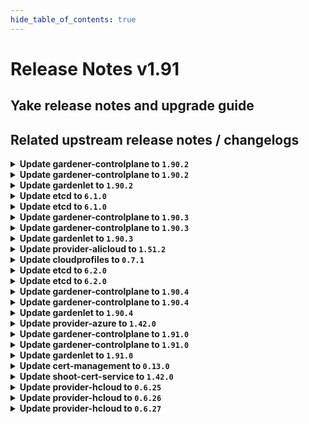 ```yaml
---
hide_table_of_contents: true
---
```


# Release Notes v1.91

## Yake release notes and upgrade guide

## Related upstream release notes / changelogs


<details>
<summary><b>Update gardener-controlplane to <code>1.90.2</code></b></summary>

# [gardener/gardener]

## 🐛 Bug Fixes

- `[USER]` An issue has been fixed which caused `Shoot` reconciliation to get stuck because the API discovery used to generate the read-only `ClusterRole` for `shoots/viewerkubeconfig` subresource failed. by @rfranzke [#9361]

## Docker Images
- admission-controller: `europe-docker.pkg.dev/gardener-project/releases/gardener/admission-controller:v1.90.2`
- apiserver: `europe-docker.pkg.dev/gardener-project/releases/gardener/apiserver:v1.90.2`
- controller-manager: `europe-docker.pkg.dev/gardener-project/releases/gardener/controller-manager:v1.90.2`
- gardenlet: `europe-docker.pkg.dev/gardener-project/releases/gardener/gardenlet:v1.90.2`
- node-agent: `europe-docker.pkg.dev/gardener-project/releases/gardener/node-agent:v1.90.2`
- operator: `europe-docker.pkg.dev/gardener-project/releases/gardener/operator:v1.90.2`
- resource-manager: `europe-docker.pkg.dev/gardener-project/releases/gardener/resource-manager:v1.90.2`
- scheduler: `europe-docker.pkg.dev/gardener-project/releases/gardener/scheduler:v1.90.2`


</details>

<details>
<summary><b>Update gardener-controlplane to <code>1.90.2</code></b></summary>

# [gardener/gardener]

## 🐛 Bug Fixes

- `[USER]` An issue has been fixed which caused `Shoot` reconciliation to get stuck because the API discovery used to generate the read-only `ClusterRole` for `shoots/viewerkubeconfig` subresource failed. by @rfranzke [#9361]

## Docker Images
- admission-controller: `europe-docker.pkg.dev/gardener-project/releases/gardener/admission-controller:v1.90.2`
- apiserver: `europe-docker.pkg.dev/gardener-project/releases/gardener/apiserver:v1.90.2`
- controller-manager: `europe-docker.pkg.dev/gardener-project/releases/gardener/controller-manager:v1.90.2`
- gardenlet: `europe-docker.pkg.dev/gardener-project/releases/gardener/gardenlet:v1.90.2`
- node-agent: `europe-docker.pkg.dev/gardener-project/releases/gardener/node-agent:v1.90.2`
- operator: `europe-docker.pkg.dev/gardener-project/releases/gardener/operator:v1.90.2`
- resource-manager: `europe-docker.pkg.dev/gardener-project/releases/gardener/resource-manager:v1.90.2`
- scheduler: `europe-docker.pkg.dev/gardener-project/releases/gardener/scheduler:v1.90.2`


</details>

<details>
<summary><b>Update gardenlet to <code>1.90.2</code></b></summary>

# [gardener/gardener]

## 🐛 Bug Fixes

- `[USER]` An issue has been fixed which caused `Shoot` reconciliation to get stuck because the API discovery used to generate the read-only `ClusterRole` for `shoots/viewerkubeconfig` subresource failed. by @rfranzke [#9361]

## Docker Images
- admission-controller: `europe-docker.pkg.dev/gardener-project/releases/gardener/admission-controller:v1.90.2`
- apiserver: `europe-docker.pkg.dev/gardener-project/releases/gardener/apiserver:v1.90.2`
- controller-manager: `europe-docker.pkg.dev/gardener-project/releases/gardener/controller-manager:v1.90.2`
- gardenlet: `europe-docker.pkg.dev/gardener-project/releases/gardener/gardenlet:v1.90.2`
- node-agent: `europe-docker.pkg.dev/gardener-project/releases/gardener/node-agent:v1.90.2`
- operator: `europe-docker.pkg.dev/gardener-project/releases/gardener/operator:v1.90.2`
- resource-manager: `europe-docker.pkg.dev/gardener-project/releases/gardener/resource-manager:v1.90.2`
- scheduler: `europe-docker.pkg.dev/gardener-project/releases/gardener/scheduler:v1.90.2`


</details>

<details>
<summary><b>Update etcd to <code>6.1.0</code></b></summary>

## What's Changed
* Pass through .values.backup.secretData by @j2L4e in https://github.com/gardener-community/etcd/pull/15

## New Contributors
* @j2L4e made their first contribution in https://github.com/gardener-community/etcd/pull/15

**Full Changelog**: https://github.com/gardener-community/etcd/compare/6.0.0...6.1.0

</details>

<details>
<summary><b>Update etcd to <code>6.1.0</code></b></summary>

## What's Changed
* Pass through .values.backup.secretData by @j2L4e in https://github.com/gardener-community/etcd/pull/15

## New Contributors
* @j2L4e made their first contribution in https://github.com/gardener-community/etcd/pull/15

**Full Changelog**: https://github.com/gardener-community/etcd/compare/6.0.0...6.1.0

</details>

<details>
<summary><b>Update gardener-controlplane to <code>1.90.3</code></b></summary>

The release-notes for component **github.com/gardener/gardener** in version **v1.90.3** exceeded the maximum length of 25000 characters allowed by GitHub for release-bodies.
They have been uploaded as release-asset and can be found at https://github.com/gardener/gardener/releases/download/v1.90.3/release_notes.md.

</details>

<details>
<summary><b>Update gardener-controlplane to <code>1.90.3</code></b></summary>

The release-notes for component **github.com/gardener/gardener** in version **v1.90.3** exceeded the maximum length of 25000 characters allowed by GitHub for release-bodies.
They have been uploaded as release-asset and can be found at https://github.com/gardener/gardener/releases/download/v1.90.3/release_notes.md.

</details>

<details>
<summary><b>Update gardenlet to <code>1.90.3</code></b></summary>

The release-notes for component **github.com/gardener/gardener** in version **v1.90.3** exceeded the maximum length of 25000 characters allowed by GitHub for release-bodies.
They have been uploaded as release-asset and can be found at https://github.com/gardener/gardener/releases/download/v1.90.3/release_notes.md.

</details>

<details>
<summary><b>Update provider-alicloud to <code>1.51.2</code></b></summary>

no release notes available

## Docker Images
- gardener-extension-admission-alicloud: `europe-docker.pkg.dev/gardener-project/releases/gardener/extensions/admission-alicloud:v1.51.2`
- gardener-extension-provider-alicloud: `europe-docker.pkg.dev/gardener-project/releases/gardener/extensions/provider-alicloud:v1.51.2`


</details>

<details>
<summary><b>Update cloudprofiles to <code>0.7.1</code></b></summary>

**Full Changelog**: https://github.com/gardener-community/cloudprofiles/compare/0.7.0...0.7.1

</details>

<details>
<summary><b>Update etcd to <code>6.2.0</code></b></summary>

## What's Changed
* Define images repository and tag as seperate keys, fallback to old style by @lotharbach in https://github.com/gardener-community/etcd/pull/16
* Switch to new upstream registry



**Full Changelog**: https://github.com/gardener-community/etcd/compare/6.1.0...6.2.0

</details>

<details>
<summary><b>Update etcd to <code>6.2.0</code></b></summary>

## What's Changed
* Define images repository and tag as seperate keys, fallback to old style by @lotharbach in https://github.com/gardener-community/etcd/pull/16
* Switch to new upstream registry



**Full Changelog**: https://github.com/gardener-community/etcd/compare/6.1.0...6.2.0

</details>

<details>
<summary><b>Update gardener-controlplane to <code>1.90.4</code></b></summary>

# [gardener/gardener]

## 🐛 Bug Fixes

- `[OPERATOR]` A configuration issue of the prometheus-operator managed alertmanager instances is fixed. by @istvanballok [#9420]
- `[OPERATOR]` A bug has been fixed which prevented pods from starting on clusters of at least `1.28` if they were using old `PersistentVolume`s created with the deprecated `failure-domain.beta.kubernetes.io/{zone,region}` labels. by @rfranzke [#9413]

## Docker Images
- admission-controller: `europe-docker.pkg.dev/gardener-project/releases/gardener/admission-controller:v1.90.4`
- apiserver: `europe-docker.pkg.dev/gardener-project/releases/gardener/apiserver:v1.90.4`
- controller-manager: `europe-docker.pkg.dev/gardener-project/releases/gardener/controller-manager:v1.90.4`
- gardenlet: `europe-docker.pkg.dev/gardener-project/releases/gardener/gardenlet:v1.90.4`
- node-agent: `europe-docker.pkg.dev/gardener-project/releases/gardener/node-agent:v1.90.4`
- operator: `europe-docker.pkg.dev/gardener-project/releases/gardener/operator:v1.90.4`
- resource-manager: `europe-docker.pkg.dev/gardener-project/releases/gardener/resource-manager:v1.90.4`
- scheduler: `europe-docker.pkg.dev/gardener-project/releases/gardener/scheduler:v1.90.4`


</details>

<details>
<summary><b>Update gardener-controlplane to <code>1.90.4</code></b></summary>

# [gardener/gardener]

## 🐛 Bug Fixes

- `[OPERATOR]` A configuration issue of the prometheus-operator managed alertmanager instances is fixed. by @istvanballok [#9420]
- `[OPERATOR]` A bug has been fixed which prevented pods from starting on clusters of at least `1.28` if they were using old `PersistentVolume`s created with the deprecated `failure-domain.beta.kubernetes.io/{zone,region}` labels. by @rfranzke [#9413]

## Docker Images
- admission-controller: `europe-docker.pkg.dev/gardener-project/releases/gardener/admission-controller:v1.90.4`
- apiserver: `europe-docker.pkg.dev/gardener-project/releases/gardener/apiserver:v1.90.4`
- controller-manager: `europe-docker.pkg.dev/gardener-project/releases/gardener/controller-manager:v1.90.4`
- gardenlet: `europe-docker.pkg.dev/gardener-project/releases/gardener/gardenlet:v1.90.4`
- node-agent: `europe-docker.pkg.dev/gardener-project/releases/gardener/node-agent:v1.90.4`
- operator: `europe-docker.pkg.dev/gardener-project/releases/gardener/operator:v1.90.4`
- resource-manager: `europe-docker.pkg.dev/gardener-project/releases/gardener/resource-manager:v1.90.4`
- scheduler: `europe-docker.pkg.dev/gardener-project/releases/gardener/scheduler:v1.90.4`


</details>

<details>
<summary><b>Update gardenlet to <code>1.90.4</code></b></summary>

# [gardener/gardener]

## 🐛 Bug Fixes

- `[OPERATOR]` A configuration issue of the prometheus-operator managed alertmanager instances is fixed. by @istvanballok [#9420]
- `[OPERATOR]` A bug has been fixed which prevented pods from starting on clusters of at least `1.28` if they were using old `PersistentVolume`s created with the deprecated `failure-domain.beta.kubernetes.io/{zone,region}` labels. by @rfranzke [#9413]

## Docker Images
- admission-controller: `europe-docker.pkg.dev/gardener-project/releases/gardener/admission-controller:v1.90.4`
- apiserver: `europe-docker.pkg.dev/gardener-project/releases/gardener/apiserver:v1.90.4`
- controller-manager: `europe-docker.pkg.dev/gardener-project/releases/gardener/controller-manager:v1.90.4`
- gardenlet: `europe-docker.pkg.dev/gardener-project/releases/gardener/gardenlet:v1.90.4`
- node-agent: `europe-docker.pkg.dev/gardener-project/releases/gardener/node-agent:v1.90.4`
- operator: `europe-docker.pkg.dev/gardener-project/releases/gardener/operator:v1.90.4`
- resource-manager: `europe-docker.pkg.dev/gardener-project/releases/gardener/resource-manager:v1.90.4`
- scheduler: `europe-docker.pkg.dev/gardener-project/releases/gardener/scheduler:v1.90.4`


</details>

<details>
<summary><b>Update provider-azure to <code>1.42.0</code></b></summary>

# [gardener/machine-controller-manager]

## ⚠️ Breaking Changes

- `[OPERATOR]` Change OCI Image Registry from GCR (`eu.gcr.io/gardener-project`) to Artifact-Registry (`europe-docker.pkg.dev/gardener-project/releases`). Users should update their references. by @ccwienk [gardener/machine-controller-manager#878]
## 🐛 Bug Fixes

- `[OPERATOR]` Fix for edge case of Node object deletion missed during machine termination. by @elankath [gardener/machine-controller-manager#887]
- `[DEVELOPER]` MCM restart happens properly in integration tests now. This fix will get activated, once this version is vendored in your mcm-provider by @sssash18 [gardener/machine-controller-manager#879]
## 🏃 Others

- `[DEVELOPER]` Bump `k8s.io/*` deps to `v0.28.2` by @afritzler [gardener/machine-controller-manager#858]
- `[DEVELOPER]` go-git now removed from dependencies due to CVE's. by @elankath [gardener/machine-controller-manager#896]
- `[OPERATOR]` fixed IT for seed with k8s >= 1.27 as control cluster  by @piyuagr [gardener/machine-controller-manager#869]
- `[OPERATOR]` Architecture field added in the nodetemplate. This will allow CA to pickup architecture from machine class and schedule pods on relevant arch nodes. by @sssash18 [gardener/machine-controller-manager#894]
- `[OPERATOR]` machine controller won't reconcile machine on non-spec update events by @himanshu-kun [gardener/machine-controller-manager#877]
## 📖 Documentation

- `[DEVELOPER]` Phase transition diagram for a machine object is added to FAQs by @himanshu-kun [gardener/machine-controller-manager#886]
# [gardener/gardener-extension-provider-azure]

## ✨ New Features

- `[OPERATOR]` Updated the default storage account SKU from StandardLRS to StandardZRS to enhance data durability and availability. by @seshachalam-yv [#790]
## 🐛 Bug Fixes

- `[DEVELOPER]` `source-` prefix of `BackupEntry` name is being ignored when performing entry deletion by @Kostov6 [#805]
## 🏃 Others

- `[OPERATOR]` fix an issue where an empty infrastructure state would cause issues when picking the proper reconciler. by @kon-angelo [#787]
- `[OPERATOR]` Fix an issue where backupentry secrets would not be deleted due to incorrect credential format error. by @kon-angelo [#795]
# [gardener/machine-controller-manager-provider-azure]

## 🏃 Others

- `[OPERATOR]` Fixed handling for data disk in ToBeDetached=true state during vm deletion by @unmarshall [gardener/machine-controller-manager-provider-azure#132]
- `[OPERATOR]` Fixed the gap where VM marketplace images with no plans were not handled properly. Now one can start VMs having marketplace image with no plan. by @unmarshall [gardener/machine-controller-manager-provider-azure#134]
- `[USER]` Fixed recording of erroneous metrics for driver and API requests by @unmarshall [gardener/machine-controller-manager-provider-azure#130]
- `[USER]` Uses new Azure SDK as the older go-autorest is out of support.   
  Adds 2 new metrics which compute driver API call duration and Azure API call duration for all successful API calls.  
  Recently introduced Azure fakes are used extensively for unit tests.  
  Driver.GetMachineStatus now only gets the status from the Machine and not from associated NIC(s).  
  Deletion of a machine now cascade deletes NIC(s) and Disk(s) (OSDisk and DataDisk(s)) as well. Previously it was a 2 step process of detatch followed by a delete.  
  In the API following have been marked as deprecated:  
  - Constants: [api.AzureClientID, api.AzureClientSecret, api.AzureSubscriptionID, api.AzureTenantID, api.AzureAlternativeClientID, api.AzureAlternativeClientSecret, api.AzureAlternativeSubscriptionID, api.AzureAlternativeTenantID, api.MachineSetKindVMO and api.MachineSetKindAvailabilitySet]  
  - AzureVirtualMachineProperties.MachineSet has been marked as deprecated by @unmarshall [gardener/machine-controller-manager-provider-azure#105]
- `[USER]` Updated the following dependencies:  
  --------------------------------------------------------------------------------------------------------------  
  * github.com/Azure/azure-sdk-for-go/sdk/resourcemanager/compute/armcompute/v5 [v5.3.0-beta.2 to v5.3.0]  
  * github.com/Azure/azure-sdk-for-go/sdk/resourcemanager/marketplaceordering/armmarketplaceordering [v1.2.0-beta.3 to v1.2.0]  
  * github.com/Azure/azure-sdk-for-go/sdk/resourcemanager/network/armnetwork/v4 [v4.3.0-beta.1 to v4.3.0]  
  * github.com/Azure/azure-sdk-for-go/sdk/resourcemanager/resources/armresources [v1.2.0-beta.3 to v1.2.0] by @unmarshall [gardener/machine-controller-manager-provider-azure#117]
# [gardener/terraformer]

## 🏃 Others

- `[OPERATOR]` Update go -> v1.21.5 by @kon-angelo [gardener/terraformer#146]
- `[OPERATOR]` Update alpine -> v1.29.0 by @kon-angelo [gardener/terraformer#146]

## Docker Images
- gardener-extension-admission-azure: `europe-docker.pkg.dev/gardener-project/releases/gardener/extensions/admission-azure:v1.42.0`
- gardener-extension-provider-azure: `europe-docker.pkg.dev/gardener-project/releases/gardener/extensions/provider-azure:v1.42.0`


</details>

<details>
<summary><b>Update gardener-controlplane to <code>1.91.0</code></b></summary>

# [gardener/gardener]

## ⚠️ Breaking Changes

- `[USER]` Deprecated `.spec.kubernetes.allowPrivilegedContainers` field in the Shoot API is now removed. by @shafeeqes [#9274]
- `[USER]` The `.status.advertisedAddresses[]` list in a `Shoot`'s status now includes the `Shoot`'s service account issuer under the name `service-account-issuer`. Please revisit any logic that might depend on all advertised addresses being used for communication with the `kube-apiserver` of a shoot cluster. by @dimityrmirchev [#9196]
- `[OPERATOR]` The `ShootForceDeletion` feature gate has been promoted to beta and is turned on by default.  by @acumino [#9325]
## ✨ New Features

- `[DEVELOPER]` The `{garden,seed,shoot}-care` controllers now incorporate `ManagedResource`s into all relevant conditions, and it is possible to override the condition type into which a `ManagedResource`'s status gets incorporated via the `care.gardener.cloud/condition-type` label. Please consult the respective documentation for more information ([`garden-care`](https://github.com/gardener/gardener/blob/master/docs/concepts/operator.md#care-reconciler), [`seed-care`](https://github.com/gardener/gardener/blob/master/docs/concepts/gardenlet.md#care-reconciler-1), [`shoot-care`](https://github.com/gardener/gardener/blob/master/docs/concepts/gardenlet.md#care-reconciler-2)). by @rfranzke [#9313]
- `[OPERATOR]` The gardenlet now synchronizes the service account public keys of shoot clusters that have managed issuer enabled. The public keys are stored in a dedicated `gardener-system-shoot-issuer` namespace in the Garden cluster. by @dimityrmirchev [#9354]
- `[OPERATOR]` `gardener-resource-manager` now considers the health and the progressing status for `Certificate` and `Issuer` resources (see [cert-management](https://github.com/gardener/cert-management/)) managed via `ManagedResource`s. by @timuthy [#9326]
- `[OPERATOR]` The Shoot maintenance controller now removes unsupported feature gates and admission plugins from the Shoot during force upgrades. by @shafeeqes [#9365]
- `[OPERATOR]` `gardener-operator` now deploys two Alertmanager replicas into the `garden` namespace. They don't come with any configuration by default. It is in the responsibility of the human operators to create `monitoring.coreos.com/v1alpha1.AlertmanagerConfig` resources with the proper configuration suitable for their needs. Read more about it [here](https://github.com/gardener/gardener/blob/master/docs/concepts/operator.md#observability). by @rfranzke [#9301]
- `[OPERATOR]` The `ControlPlaneHealthy` condition in `Shoot`s now reports an issue when `{kube,machine}-controller-manager` or `cluster-autoscaler` are scaled down to `0` replicas. The `EveryNodeReady` condition in `Shoot`s now reports an issue when at least `20%` of the `Lease`s related to nodes in the `kube-node-lease` namespace are expired. by @rfranzke [#9376]
## 🐛 Bug Fixes

- `[DEVELOPER]` Function `NewClientFromBytes` in package `pkg/client/kubernetes/client.go` was fixed to consider `AllowedUserFields`. Earlier, it failed when creating a Kubernetes client with a special but allowed fields in the Kubeconfig (e.g. `auth-provider`). by @timuthy [#9333]
## 🏃 Others

- `[OPERATOR]` Update CoreDNS to v1.11.1. by @DockToFuture [#8945]
- `[OPERATOR]` The gardener operator documentation now closes resembles the reality of the coding. by @ScheererJ [#9342]
- `[OPERATOR]` The istio ingress gateway orphan namespace detection no longer interferes with the istio ingress gateway zone migration in case the target zone names are unknown and there is no active usage. by @ScheererJ [#9460]
- `[OPERATOR]` The ingress domain of kube-apiserver should work again for single-zonal shoot control planes. by @ScheererJ [#9393]
- `[OPERATOR]` There is a new plutono dashboard named `Container Images` that currently contains 2 panels for image pull durations. by @ialidzhikov [#9422]
- `[OPERATOR]` Port 8132 of istio ingress gateway will respond to all ordinary http requests with a redirect (301) to the https port by @ScheererJ [#9332]
- `[OPERATOR]` The operating system config reconciler of the `gardener-node-agent` now creates directories with `0755` permissions when it creates files listed in the corresponding `OperatingSystemConfig` on the node. Previously these directories were created with no permissions. by @plkokanov [#9443]
- `[OPERATOR]` Seed clusters with a wildcard certificate no longer use `Ingress` resources to expose `kube-apiserver`. Instead, `Istio` resources are directly used now. by @ScheererJ [#9300]
- `[OPERATOR]` Shoot clusters should stay accessible after istio ingress gateway migration via annotation alpha.istio-ingress.gardener.cloud/migrate-to was triggered. by @ScheererJ [#9423]
- `[OPERATOR]` Operators can create duplicate istio ingress gateways for migration if the zone names should be changed in the seed specification by @ScheererJ [#9304]
- `[DEVELOPER]` Now the observability applications which are also targets of the authentication & authorization proxies share common label.  by @nickytd [#9385]
- `[DEVELOPER]` Local dev setup can now deploy a cluster with volume resize support. by @dnaeon [#9363]

## Docker Images
- admission-controller: `europe-docker.pkg.dev/gardener-project/releases/gardener/admission-controller:v1.91.0`
- apiserver: `europe-docker.pkg.dev/gardener-project/releases/gardener/apiserver:v1.91.0`
- controller-manager: `europe-docker.pkg.dev/gardener-project/releases/gardener/controller-manager:v1.91.0`
- gardenlet: `europe-docker.pkg.dev/gardener-project/releases/gardener/gardenlet:v1.91.0`
- node-agent: `europe-docker.pkg.dev/gardener-project/releases/gardener/node-agent:v1.91.0`
- operator: `europe-docker.pkg.dev/gardener-project/releases/gardener/operator:v1.91.0`
- resource-manager: `europe-docker.pkg.dev/gardener-project/releases/gardener/resource-manager:v1.91.0`
- scheduler: `europe-docker.pkg.dev/gardener-project/releases/gardener/scheduler:v1.91.0`


</details>

<details>
<summary><b>Update gardener-controlplane to <code>1.91.0</code></b></summary>

# [gardener/gardener]

## ⚠️ Breaking Changes

- `[USER]` Deprecated `.spec.kubernetes.allowPrivilegedContainers` field in the Shoot API is now removed. by @shafeeqes [#9274]
- `[USER]` The `.status.advertisedAddresses[]` list in a `Shoot`'s status now includes the `Shoot`'s service account issuer under the name `service-account-issuer`. Please revisit any logic that might depend on all advertised addresses being used for communication with the `kube-apiserver` of a shoot cluster. by @dimityrmirchev [#9196]
- `[OPERATOR]` The `ShootForceDeletion` feature gate has been promoted to beta and is turned on by default.  by @acumino [#9325]
## ✨ New Features

- `[DEVELOPER]` The `{garden,seed,shoot}-care` controllers now incorporate `ManagedResource`s into all relevant conditions, and it is possible to override the condition type into which a `ManagedResource`'s status gets incorporated via the `care.gardener.cloud/condition-type` label. Please consult the respective documentation for more information ([`garden-care`](https://github.com/gardener/gardener/blob/master/docs/concepts/operator.md#care-reconciler), [`seed-care`](https://github.com/gardener/gardener/blob/master/docs/concepts/gardenlet.md#care-reconciler-1), [`shoot-care`](https://github.com/gardener/gardener/blob/master/docs/concepts/gardenlet.md#care-reconciler-2)). by @rfranzke [#9313]
- `[OPERATOR]` The gardenlet now synchronizes the service account public keys of shoot clusters that have managed issuer enabled. The public keys are stored in a dedicated `gardener-system-shoot-issuer` namespace in the Garden cluster. by @dimityrmirchev [#9354]
- `[OPERATOR]` `gardener-resource-manager` now considers the health and the progressing status for `Certificate` and `Issuer` resources (see [cert-management](https://github.com/gardener/cert-management/)) managed via `ManagedResource`s. by @timuthy [#9326]
- `[OPERATOR]` The Shoot maintenance controller now removes unsupported feature gates and admission plugins from the Shoot during force upgrades. by @shafeeqes [#9365]
- `[OPERATOR]` `gardener-operator` now deploys two Alertmanager replicas into the `garden` namespace. They don't come with any configuration by default. It is in the responsibility of the human operators to create `monitoring.coreos.com/v1alpha1.AlertmanagerConfig` resources with the proper configuration suitable for their needs. Read more about it [here](https://github.com/gardener/gardener/blob/master/docs/concepts/operator.md#observability). by @rfranzke [#9301]
- `[OPERATOR]` The `ControlPlaneHealthy` condition in `Shoot`s now reports an issue when `{kube,machine}-controller-manager` or `cluster-autoscaler` are scaled down to `0` replicas. The `EveryNodeReady` condition in `Shoot`s now reports an issue when at least `20%` of the `Lease`s related to nodes in the `kube-node-lease` namespace are expired. by @rfranzke [#9376]
## 🐛 Bug Fixes

- `[DEVELOPER]` Function `NewClientFromBytes` in package `pkg/client/kubernetes/client.go` was fixed to consider `AllowedUserFields`. Earlier, it failed when creating a Kubernetes client with a special but allowed fields in the Kubeconfig (e.g. `auth-provider`). by @timuthy [#9333]
## 🏃 Others

- `[OPERATOR]` Update CoreDNS to v1.11.1. by @DockToFuture [#8945]
- `[OPERATOR]` The gardener operator documentation now closes resembles the reality of the coding. by @ScheererJ [#9342]
- `[OPERATOR]` The istio ingress gateway orphan namespace detection no longer interferes with the istio ingress gateway zone migration in case the target zone names are unknown and there is no active usage. by @ScheererJ [#9460]
- `[OPERATOR]` The ingress domain of kube-apiserver should work again for single-zonal shoot control planes. by @ScheererJ [#9393]
- `[OPERATOR]` There is a new plutono dashboard named `Container Images` that currently contains 2 panels for image pull durations. by @ialidzhikov [#9422]
- `[OPERATOR]` Port 8132 of istio ingress gateway will respond to all ordinary http requests with a redirect (301) to the https port by @ScheererJ [#9332]
- `[OPERATOR]` The operating system config reconciler of the `gardener-node-agent` now creates directories with `0755` permissions when it creates files listed in the corresponding `OperatingSystemConfig` on the node. Previously these directories were created with no permissions. by @plkokanov [#9443]
- `[OPERATOR]` Seed clusters with a wildcard certificate no longer use `Ingress` resources to expose `kube-apiserver`. Instead, `Istio` resources are directly used now. by @ScheererJ [#9300]
- `[OPERATOR]` Shoot clusters should stay accessible after istio ingress gateway migration via annotation alpha.istio-ingress.gardener.cloud/migrate-to was triggered. by @ScheererJ [#9423]
- `[OPERATOR]` Operators can create duplicate istio ingress gateways for migration if the zone names should be changed in the seed specification by @ScheererJ [#9304]
- `[DEVELOPER]` Now the observability applications which are also targets of the authentication & authorization proxies share common label.  by @nickytd [#9385]
- `[DEVELOPER]` Local dev setup can now deploy a cluster with volume resize support. by @dnaeon [#9363]

## Docker Images
- admission-controller: `europe-docker.pkg.dev/gardener-project/releases/gardener/admission-controller:v1.91.0`
- apiserver: `europe-docker.pkg.dev/gardener-project/releases/gardener/apiserver:v1.91.0`
- controller-manager: `europe-docker.pkg.dev/gardener-project/releases/gardener/controller-manager:v1.91.0`
- gardenlet: `europe-docker.pkg.dev/gardener-project/releases/gardener/gardenlet:v1.91.0`
- node-agent: `europe-docker.pkg.dev/gardener-project/releases/gardener/node-agent:v1.91.0`
- operator: `europe-docker.pkg.dev/gardener-project/releases/gardener/operator:v1.91.0`
- resource-manager: `europe-docker.pkg.dev/gardener-project/releases/gardener/resource-manager:v1.91.0`
- scheduler: `europe-docker.pkg.dev/gardener-project/releases/gardener/scheduler:v1.91.0`


</details>

<details>
<summary><b>Update gardenlet to <code>1.91.0</code></b></summary>

# [gardener/gardener]

## ⚠️ Breaking Changes

- `[USER]` Deprecated `.spec.kubernetes.allowPrivilegedContainers` field in the Shoot API is now removed. by @shafeeqes [#9274]
- `[USER]` The `.status.advertisedAddresses[]` list in a `Shoot`'s status now includes the `Shoot`'s service account issuer under the name `service-account-issuer`. Please revisit any logic that might depend on all advertised addresses being used for communication with the `kube-apiserver` of a shoot cluster. by @dimityrmirchev [#9196]
- `[OPERATOR]` The `ShootForceDeletion` feature gate has been promoted to beta and is turned on by default.  by @acumino [#9325]
## ✨ New Features

- `[DEVELOPER]` The `{garden,seed,shoot}-care` controllers now incorporate `ManagedResource`s into all relevant conditions, and it is possible to override the condition type into which a `ManagedResource`'s status gets incorporated via the `care.gardener.cloud/condition-type` label. Please consult the respective documentation for more information ([`garden-care`](https://github.com/gardener/gardener/blob/master/docs/concepts/operator.md#care-reconciler), [`seed-care`](https://github.com/gardener/gardener/blob/master/docs/concepts/gardenlet.md#care-reconciler-1), [`shoot-care`](https://github.com/gardener/gardener/blob/master/docs/concepts/gardenlet.md#care-reconciler-2)). by @rfranzke [#9313]
- `[OPERATOR]` The gardenlet now synchronizes the service account public keys of shoot clusters that have managed issuer enabled. The public keys are stored in a dedicated `gardener-system-shoot-issuer` namespace in the Garden cluster. by @dimityrmirchev [#9354]
- `[OPERATOR]` `gardener-resource-manager` now considers the health and the progressing status for `Certificate` and `Issuer` resources (see [cert-management](https://github.com/gardener/cert-management/)) managed via `ManagedResource`s. by @timuthy [#9326]
- `[OPERATOR]` The Shoot maintenance controller now removes unsupported feature gates and admission plugins from the Shoot during force upgrades. by @shafeeqes [#9365]
- `[OPERATOR]` `gardener-operator` now deploys two Alertmanager replicas into the `garden` namespace. They don't come with any configuration by default. It is in the responsibility of the human operators to create `monitoring.coreos.com/v1alpha1.AlertmanagerConfig` resources with the proper configuration suitable for their needs. Read more about it [here](https://github.com/gardener/gardener/blob/master/docs/concepts/operator.md#observability). by @rfranzke [#9301]
- `[OPERATOR]` The `ControlPlaneHealthy` condition in `Shoot`s now reports an issue when `{kube,machine}-controller-manager` or `cluster-autoscaler` are scaled down to `0` replicas. The `EveryNodeReady` condition in `Shoot`s now reports an issue when at least `20%` of the `Lease`s related to nodes in the `kube-node-lease` namespace are expired. by @rfranzke [#9376]
## 🐛 Bug Fixes

- `[DEVELOPER]` Function `NewClientFromBytes` in package `pkg/client/kubernetes/client.go` was fixed to consider `AllowedUserFields`. Earlier, it failed when creating a Kubernetes client with a special but allowed fields in the Kubeconfig (e.g. `auth-provider`). by @timuthy [#9333]
## 🏃 Others

- `[OPERATOR]` Update CoreDNS to v1.11.1. by @DockToFuture [#8945]
- `[OPERATOR]` The gardener operator documentation now closes resembles the reality of the coding. by @ScheererJ [#9342]
- `[OPERATOR]` The istio ingress gateway orphan namespace detection no longer interferes with the istio ingress gateway zone migration in case the target zone names are unknown and there is no active usage. by @ScheererJ [#9460]
- `[OPERATOR]` The ingress domain of kube-apiserver should work again for single-zonal shoot control planes. by @ScheererJ [#9393]
- `[OPERATOR]` There is a new plutono dashboard named `Container Images` that currently contains 2 panels for image pull durations. by @ialidzhikov [#9422]
- `[OPERATOR]` Port 8132 of istio ingress gateway will respond to all ordinary http requests with a redirect (301) to the https port by @ScheererJ [#9332]
- `[OPERATOR]` The operating system config reconciler of the `gardener-node-agent` now creates directories with `0755` permissions when it creates files listed in the corresponding `OperatingSystemConfig` on the node. Previously these directories were created with no permissions. by @plkokanov [#9443]
- `[OPERATOR]` Seed clusters with a wildcard certificate no longer use `Ingress` resources to expose `kube-apiserver`. Instead, `Istio` resources are directly used now. by @ScheererJ [#9300]
- `[OPERATOR]` Shoot clusters should stay accessible after istio ingress gateway migration via annotation alpha.istio-ingress.gardener.cloud/migrate-to was triggered. by @ScheererJ [#9423]
- `[OPERATOR]` Operators can create duplicate istio ingress gateways for migration if the zone names should be changed in the seed specification by @ScheererJ [#9304]
- `[DEVELOPER]` Now the observability applications which are also targets of the authentication & authorization proxies share common label.  by @nickytd [#9385]
- `[DEVELOPER]` Local dev setup can now deploy a cluster with volume resize support. by @dnaeon [#9363]

## Docker Images
- admission-controller: `europe-docker.pkg.dev/gardener-project/releases/gardener/admission-controller:v1.91.0`
- apiserver: `europe-docker.pkg.dev/gardener-project/releases/gardener/apiserver:v1.91.0`
- controller-manager: `europe-docker.pkg.dev/gardener-project/releases/gardener/controller-manager:v1.91.0`
- gardenlet: `europe-docker.pkg.dev/gardener-project/releases/gardener/gardenlet:v1.91.0`
- node-agent: `europe-docker.pkg.dev/gardener-project/releases/gardener/node-agent:v1.91.0`
- operator: `europe-docker.pkg.dev/gardener-project/releases/gardener/operator:v1.91.0`
- resource-manager: `europe-docker.pkg.dev/gardener-project/releases/gardener/resource-manager:v1.91.0`
- scheduler: `europe-docker.pkg.dev/gardener-project/releases/gardener/scheduler:v1.91.0`


</details>

<details>
<summary><b>Update cert-management to <code>0.13.0</code></b></summary>

# [gardener/cert-management]

## ✨ New Features

- `[USER]` The algorithm and size for the private key can now be specified in the certificate spec section to override the default algorithm `RSA` with key size 2048.  
  Supported algorithms are `RSA` and `ECDSA`. For `RSA` the allowed key sizes are `2048`, `3072`, and `4096` with `2048` as default is not specified explicitly. For `ECDSA` the allowed key sizes are `256` and `384` with `256` as default.  
  These algorithms and key sizes are supported by Let's Encrypt. For other ACME servers please check their documentation for information about supported combinations. by @MartinWeindel [#168]

## Docker Images
- cert-management: `europe-docker.pkg.dev/gardener-project/releases/cert-controller-manager:v0.13.0`


</details>

<details>
<summary><b>Update shoot-cert-service to <code>1.42.0</code></b></summary>

# [gardener/gardener-extension-shoot-cert-service]

## ⚠️ Breaking Changes

- `[OPERATOR]` `extension-shoot-cert-service` no longer supports Shoots with Кubernetes version == 1.24. by @shafeeqes [#223]
## 🏃 Others

- `[OPERATOR]` Bumps github.com/gardener/gardener from 1.90.0 to 1.91.0. by @dependabot[bot] [#244]
- `[OPERATOR]` Bumps github.com/gardener/gardener from 1.89.0 to 1.90.0. by @dependabot[bot] [#238]
# [gardener/cert-management]

## ✨ New Features

- `[USER]` The algorithm and size for the private key can now be specified in the certificate spec section to override the default algorithm `RSA` with key size 2048.  
  Supported algorithms are `RSA` and `ECDSA`. For `RSA` the allowed key sizes are `2048`, `3072`, and `4096` with `2048` as default is not specified explicitly. For `ECDSA` the allowed key sizes are `256` and `384` with `256` as default.  
  These algorithms and key sizes are supported by Let's Encrypt. For other ACME servers please check their documentation for information about supported combinations. by @MartinWeindel [gardener/cert-management#168]

## Docker Images
- gardener-extension-shoot-cert-service: `europe-docker.pkg.dev/gardener-project/releases/gardener/extensions/shoot-cert-service:v1.42.0`


</details>

<details>
<summary><b>Update provider-hcloud to <code>0.6.25</code></b></summary>

# [gardener-extension-provider-hcloud] v0.6.25

</details>

<details>
<summary><b>Update provider-hcloud to <code>0.6.26</code></b></summary>

# [gardener-extension-provider-hcloud] v0.6.26

</details>

<details>
<summary><b>Update provider-hcloud to <code>0.6.27</code></b></summary>

# [gardener-extension-provider-hcloud] v0.6.27

</details>
